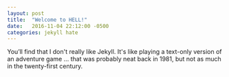 ```yaml
---
layout: post
title:  "Welcome to HELL!"
date:   2016-11-04 22:12:00 -0500
categories: jekyll hate
---
```

You’ll find that I don't really like Jekyll. It's like playing a text-only version of an adventure game ... that was probably neat back in 1981, but not as much in the twenty-first century.

